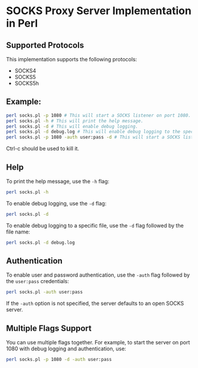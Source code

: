 # SOCKS Proxy Server Implementation in Perl

## Supported Protocols
This implementation supports the following protocols:
- SOCKS4
- SOCKS5
- SOCKS5h

## Example:
```bash
perl socks.pl -p 1080 # This will start a SOCKS listener on port 1080.
perl socks.pl -h # This will print the help message.
perl socks.pl -d # This will enable debug logging.
perl socks.pl -d debug.log # This will enable debug logging to the specified file.
perl socks.pl -p 1080 -auth user:pass -d # This will start a SOCKS listener on port 1080 with debug logging and authentication.
```

Ctrl-c should be used to kill it.

## Help
To print the help message, use the `-h` flag:
```bash
perl socks.pl -h
```

To enable debug logging, use the `-d` flag:
```bash
perl socks.pl -d
```

To enable debug logging to a specific file, use the `-d` flag followed by the file name:
```bash
perl socks.pl -d debug.log
```

## Authentication
To enable user and password authentication, use the `-auth` flag followed by the `user:pass` credentials:
```bash
perl socks.pl -auth user:pass
```
If the `-auth` option is not specified, the server defaults to an open SOCKS server.

## Multiple Flags Support
You can use multiple flags together. For example, to start the server on port 1080 with debug logging and authentication, use:
```bash
perl socks.pl -p 1080 -d -auth user:pass
```
